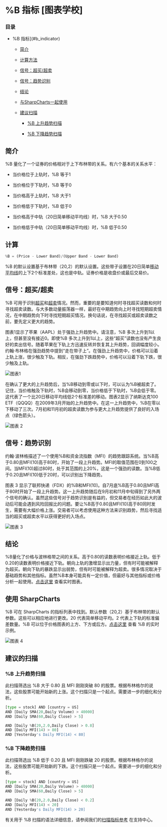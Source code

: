 # %B 指标 [图表学校]

### 目录

+   %B 指标](#b_indicator)

    +   [简介](#introduction)

    +   [计算方法](#calculation)

    +   [信号：超买/超卖](#signalsoverbought_oversold)

    +   [信号：趋势识别](#signalstrend_identification)

    +   [结论](#conclusions)

    +   [与SharpCharts一起使用](#using_with_sharpcharts)

    +   [建议扫描](#suggested_scans)

        +   [%B 上升趋势扫描](#b_uptrend_scan)

        +   [%B 下降趋势扫描](#b_downtrend_scan)

## 简介

%B 量化了一个证券的价格相对于上下布林带的关系。有六个基本的关系水平：

+   当价格位于上轨时，%B 等于1

+   当价格位于下轨时，%B 等于0

+   当价格高于上轨时，%B 大于1

+   当价格低于下轨时，%B 低于0

+   当价格高于中轨（20日简单移动平均线）时，%B 大于0.50

+   当价格低于中轨（20日简单移动平均线）时，%B 低于0.50

## 计算

```py
%B = (Price - Lower Band)/(Upper Band - Lower Band)

```

%B 的默认设置基于布林带（20,2）的默认设置。这些带子设置在20日简单[移动平均线](/school/doku.php?id=chart_school:glossary_m#moving_average_ma "chart_school:glossary_m")的上下2个标准差处，这也是中轨。证券价格是收盘价或最后交易价。

## 信号：超买/超卖

%B 可用于识别[超买](/school/doku.php?id=chart_school:glossary_o#overbought "chart_school:glossary_o")和[超卖](/school/doku.php?id=chart_school:glossary_o#oversold "chart_school:glossary_o")情况。然而，重要的是要知道何时寻找超买读数和何时寻找超卖读数。与大多数动量振荡器一样，最好在中期趋势向上时寻找短期超卖情况，在中期趋势向下时寻找短期超买情况。换句话说，在寻找超买或超卖读数之前，要先定义更大的趋势。

图表1显示了苹果（AAPL）处于强劲上升趋势中。请注意，%B 多次上升到1以上，但甚至没有接近0。即使%B 多次上升到1以上，这些“超买”读数也没有产生良好的卖出信号。随着苹果在下轨上方迅速反转并恢复其上升趋势，回调幅度较小。约翰·布林格在强劲趋势中提到“走在带子上”。在强劲上升趋势中，价格可以沿着上轨上涨，很少触及下轨。相反，在强劲下跌趋势中，价格可以沿着下轨下跌，很少触及上轨。

![图表1](img/c4fa534a5d5084d8eec51018e540dc06.jpg "图表1")

在确认了更大的上升趋势后，当%B移动到零或以下时，可以认为%B被超卖了。记住，当价格触及下轨时，%B会移动到零，当价格低于下轨时，%B会低于零。这代表了一个比20日移动平均线低2个标准差的移动。图表2显示了纳斯达克100 ETF（QQQQ）在2009年3月开始的上升趋势中。在这一上升趋势中，%B在零以下移动了三次。7月初和11月初的超卖读数为参与更大上升趋势提供了良好的入场点（绿色箭头）。

![图表 2](img/52356e78881d017a2e0ca7130dd14ba3.jpg "图表 2")

## 信号：趋势识别

约翰·波林格描述了一个使用%B和资金流指数（MFI）的趋势跟踪系统。当%B高于0.80且MFI(10)高于80时，开始了一段上升趋势。MFI的取值范围在0到100之间。当MFI(10)超过80时，处于其范围的上20%，这是一个强劲的读数。当%B低于0.20且MFI(10)低于20时，可以识别出下降趋势。

图表 3 显示了联邦快递（FDX）的%B和MFI(10)。自7月底%B高于0.80且MFI高于80时开始了一段上升趋势。这一上升趋势随后在9月初和11月中旬得到了另外两个信号的确认。虽然这些信号对于趋势识别是有益的，但交易者在经历如此大的波动后可能会遇到风险回报比的问题。要让%B高于0.80且MFI(10)高于80同时发生，需要有大幅价格上涨。交易者可以考虑使用这种方法来识别趋势，然后寻找适当的超买或超卖水平以获得更好的入场点。

![图表 3](img/399aab008a29a4f5157274f8fd11b0d7.jpg "图表 3")

## 结论

%B量化了价格与波林格带之间的关系。高于0.80的读数表明价格接近上轨。低于0.20的读数表明价格接近下轨。朝向上轨的激增显示出力量，但有时可能被解释为超买。朝向下轨的暴跌显示出弱势，但有时可能被解释为超卖。很多情况取决于基础趋势和其他指标。虽然%B本身可能具有一定价值，但最好与其他指标或价格分析一起使用。[点击这里](http://stockcharts.com/h-sc/ui?s=$SPX&p=D&yr=0&mn=6&dy=0&id=p62195116429&listNum=61&a=259167452 "http://stockcharts.com/h-sc/ui?s=$SPX&p=D&yr=0&mn=6&dy=0&id=p62195116429&listNum=61&a=259167452") 查看实时图表。

## 使用 SharpCharts

%B 可在 SharpCharts 的指标列表中找到。默认参数（20,2）基于布林带的默认参数。这些可以相应地进行更改。20 代表简单移动平均。2 代表上下轨的标准偏差数量。%B 可以位于价格图表的上方、下方或后方。[点击这里](http://stockcharts.com/h-sc/ui?s=$SPX&p=D&yr=0&mn=6&dy=0&id=p62195116429&listNum=61&a=259167452 "http://stockcharts.com/h-sc/ui?s=$SPX&p=D&yr=0&mn=6&dy=0&id=p62195116429&listNum=61&a=259167452") 查看 %B 的实时示例。

![图表 4](img/425ebea37a0c8a5ab7614f2e902ca3c7.jpg "图表 4")

## 建议的扫描

### %B 上升趋势扫描

此扫描筛选出 %B 大于 0.80 且 MFI 刚刚突破 80 的股票。根据布林格尔的说法，这些股票可能开始新的上涨。这个扫描只是一个起点。需要进一步的细化和分析。

```py
[type = stock] AND [country = US] 
AND [Daily SMA(20,Daily Volume) > 40000] 
AND [Daily SMA(60,Daily Close) > 5] 

AND [Daily %B(20,2.0,Daily Close) > 0.8] 
AND [Daily MFI(14) > 80] 
AND [Yesterday's Daily MFI(14) < 80]
```

### %B 下降趋势扫描

此扫描筛选出 %B 低于 0.20 且 MFI 刚刚跌破 20 的股票。根据布林格尔的说法，这些股票可能开始新的下跌。这个扫描只是一个起点。需要进一步的细化和分析。

```py
[type = stock] AND [country = US] 
AND [Daily SMA(20,Daily Volume) > 40000] 
AND [Daily SMA(60,Daily Close) > 5] 

AND [Daily %B(20,2.0,Daily Close) < 0.2] 
AND [Daily MFI(14) < 20] 
AND [Yesterday's Daily MFI(14) > 20]
```

有关用于 %B 扫描的语法详细信息，请参阅我们的[扫描指标参考](http://stockcharts.com/docs/doku.php?id=scans:indicators#bollinger_s_b_indicator "http://stockcharts.com/docs/doku.php?id=scans:indicators#bollinger_s_b_indicator") 在支持中心。
